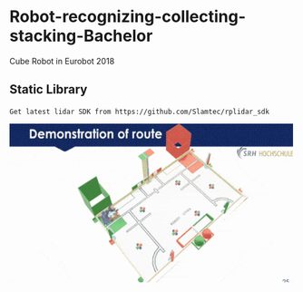 # Robot-recognizing-collecting-stacking-Bachelor

Cube Robot in Eurobot 2018

## Static Library
    Get latest lidar SDK from https://github.com/Slamtec/rplidar_sdk
    
<img src="Animation.gif" width="500" height="280" />